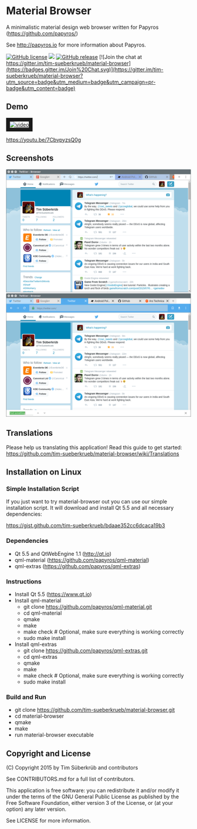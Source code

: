 # Material Browser
A minimalistic material design web browser written for Papyros (https://github.com/papyros/)

See http://papyros.io for more information about Papyros.

[![GitHub license](https://img.shields.io/github/license/tim-sueberkrueb/material-browser.svg)](https://github.com/tim-sueberkrueb/material-browser/blob/master/LICENSE)
[![](https://img.shields.io/github/issues-raw/tim-sueberkrueb/material-browser.svg)](https://github.com/tim-sueberkrueb/material-browser/issues)
[![GitHub release](https://img.shields.io/badge/release-0.2-red.svg)](https://github.com/tim-sueberkrueb/material-browser/releases)
[![Join the chat at https://gitter.im/tim-sueberkrueb/material-browser](https://badges.gitter.im/Join%20Chat.svg)](https://gitter.im/tim-sueberkrueb/material-browser?utm_source=badge&utm_medium=badge&utm_campaign=pr-badge&utm_content=badge)

## Demo
<a href="http://www.youtube.com/watch?feature=player_embedded&v=7CbvpyzsQ0g" target="_blank"><img src="http://img.youtube.com/vi/7CbvpyzsQ0g/0.jpg" alt="video" width="240" height="180" border="10" /></a>

https://youtu.be/7CbvpyzsQ0g

## Screenshots
![Screenshot](screenshots/screenshot_01.png)
![Screenshot](screenshots/screenshot_02.png)

## Translations
Please help us translating this application! Read this guide to get started:
https://github.com/tim-sueberkrueb/material-browser/wiki/Translations

## Installation on Linux

### Simple Installation Script
If you just want to try material-browser out you can use our simple installation script. It will download and install Qt 5.5 and all necessary dependencies:

https://gist.github.com/tim-sueberkrueb/bdaae352cc6dcaca19b3

### Dependencies
* Qt 5.5 and QtWebEngine 1.1 (http://qt.io)
* qml-material (https://github.com/papyros/qml-material)
* qml-extras (https://github.com/papyros/qml-extras)

### Instructions
* Install Qt 5.5 (https://www.qt.io)
* Install qml-material
  * git clone https://github.com/papyros/qml-material.git
  * cd qml-material
  * qmake
  * make
  * make check # Optional, make sure everything is working correctly
  * sudo make install
* Install qml-extras
  * git clone https://github.com/papyros/qml-extras.git
  * cd qml-extras
  * qmake
  * make
  * make check # Optional, make sure everything is working correctly
  * sudo make install

### Build and Run
  * git clone https://github.com/tim-sueberkrueb/material-browser.git
  * cd material-browser
  * qmake
  * make
  * run material-browser executable

## Copyright and License
(C) Copyright 2015 by Tim Süberkrüb and contributors

See CONTRIBUTORS.md for a full list of contributors.

This application is free software: you can redistribute it and/or modify
it under the terms of the GNU General Public License as published by
the Free Software Foundation, either version 3 of the License, or
(at your option) any later version.

See LICENSE for more information.
